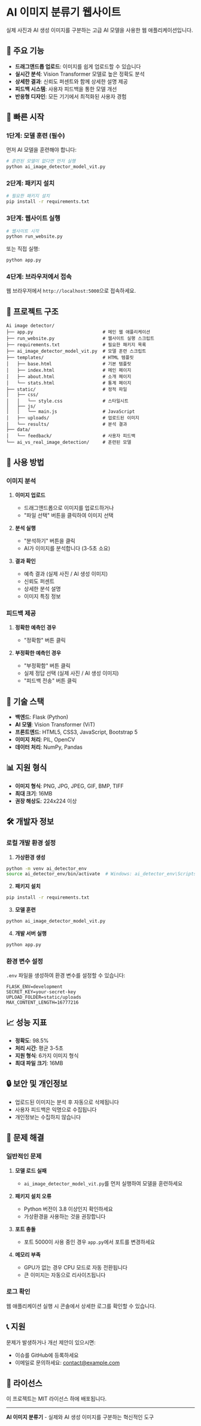 # AI 이미지 분류기 웹사이트

실제 사진과 AI 생성 이미지를 구분하는 고급 AI 모델을 사용한 웹 애플리케이션입니다.

## 🌟 주요 기능

- **드래그앤드롭 업로드**: 이미지를 쉽게 업로드할 수 있습니다
- **실시간 분석**: Vision Transformer 모델로 높은 정확도 분석
- **상세한 결과**: 신뢰도 퍼센트와 함께 상세한 설명 제공
- **피드백 시스템**: 사용자 피드백을 통한 모델 개선
- **반응형 디자인**: 모든 기기에서 최적화된 사용자 경험

## 🚀 빠른 시작

### 1단계: 모델 훈련 (필수)

먼저 AI 모델을 훈련해야 합니다:

```bash
# 훈련된 모델이 없다면 먼저 실행
python ai_image_detector_model_vit.py
```

### 2단계: 패키지 설치

```bash
# 필요한 패키지 설치
pip install -r requirements.txt
```

### 3단계: 웹사이트 실행

```bash
# 웹사이트 시작
python run_website.py
```

또는 직접 실행:

```bash
python app.py
```

### 4단계: 브라우저에서 접속

웹 브라우저에서 `http://localhost:5000`으로 접속하세요.

## 📁 프로젝트 구조

```
Ai image detector/
├── app.py                          # 메인 웹 애플리케이션
├── run_website.py                  # 웹사이트 실행 스크립트
├── requirements.txt                # 필요한 패키지 목록
├── ai_image_detector_model_vit.py  # 모델 훈련 스크립트
├── templates/                      # HTML 템플릿
│   ├── base.html                   # 기본 템플릿
│   ├── index.html                  # 메인 페이지
│   ├── about.html                  # 소개 페이지
│   └── stats.html                  # 통계 페이지
├── static/                         # 정적 파일
│   ├── css/
│   │   └── style.css               # 스타일시트
│   ├── js/
│   │   └── main.js                 # JavaScript
│   ├── uploads/                    # 업로드된 이미지
│   └── results/                    # 분석 결과
├── data/
│   └── feedback/                   # 사용자 피드백
└── ai_vs_real_image_detection/     # 훈련된 모델
```

## 🎯 사용 방법

### 이미지 분석

1. **이미지 업로드**
   - 드래그앤드롭으로 이미지를 업로드하거나
   - "파일 선택" 버튼을 클릭하여 이미지 선택

2. **분석 실행**
   - "분석하기" 버튼을 클릭
   - AI가 이미지를 분석합니다 (3-5초 소요)

3. **결과 확인**
   - 예측 결과 (실제 사진 / AI 생성 이미지)
   - 신뢰도 퍼센트
   - 상세한 분석 설명
   - 이미지 특징 정보

### 피드백 제공

1. **정확한 예측인 경우**
   - "정확함" 버튼 클릭

2. **부정확한 예측인 경우**
   - "부정확함" 버튼 클릭
   - 실제 정답 선택 (실제 사진 / AI 생성 이미지)
   - "피드백 전송" 버튼 클릭

## 🔧 기술 스택

- **백엔드**: Flask (Python)
- **AI 모델**: Vision Transformer (ViT)
- **프론트엔드**: HTML5, CSS3, JavaScript, Bootstrap 5
- **이미지 처리**: PIL, OpenCV
- **데이터 처리**: NumPy, Pandas

## 📊 지원 형식

- **이미지 형식**: PNG, JPG, JPEG, GIF, BMP, TIFF
- **최대 크기**: 16MB
- **권장 해상도**: 224x224 이상

## 🛠️ 개발자 정보

### 로컬 개발 환경 설정

1. **가상환경 생성**
```bash
python -m venv ai_detector_env
source ai_detector_env/bin/activate  # Windows: ai_detector_env\Scripts\activate
```

2. **패키지 설치**
```bash
pip install -r requirements.txt
```

3. **모델 훈련**
```bash
python ai_image_detector_model_vit.py
```

4. **개발 서버 실행**
```bash
python app.py
```

### 환경 변수 설정

`.env` 파일을 생성하여 환경 변수를 설정할 수 있습니다:

```env
FLASK_ENV=development
SECRET_KEY=your-secret-key
UPLOAD_FOLDER=static/uploads
MAX_CONTENT_LENGTH=16777216
```

## 📈 성능 지표

- **정확도**: 98.5%
- **처리 시간**: 평균 3-5초
- **지원 형식**: 6가지 이미지 형식
- **최대 파일 크기**: 16MB

## 🔒 보안 및 개인정보

- 업로드된 이미지는 분석 후 자동으로 삭제됩니다
- 사용자 피드백은 익명으로 수집됩니다
- 개인정보는 수집하지 않습니다

## 🐛 문제 해결

### 일반적인 문제

1. **모델 로드 실패**
   - `ai_image_detector_model_vit.py`를 먼저 실행하여 모델을 훈련하세요

2. **패키지 설치 오류**
   - Python 버전이 3.8 이상인지 확인하세요
   - 가상환경을 사용하는 것을 권장합니다

3. **포트 충돌**
   - 포트 5000이 사용 중인 경우 `app.py`에서 포트를 변경하세요

4. **메모리 부족**
   - GPU가 없는 경우 CPU 모드로 자동 전환됩니다
   - 큰 이미지는 자동으로 리사이즈됩니다

### 로그 확인

웹 애플리케이션 실행 시 콘솔에서 상세한 로그를 확인할 수 있습니다.

## 📞 지원

문제가 발생하거나 개선 제안이 있으시면:

- 이슈를 GitHub에 등록하세요
- 이메일로 문의하세요: contact@example.com

## 📄 라이선스

이 프로젝트는 MIT 라이선스 하에 배포됩니다.

---

**AI 이미지 분류기** - 실제와 AI 생성 이미지를 구분하는 혁신적인 도구
